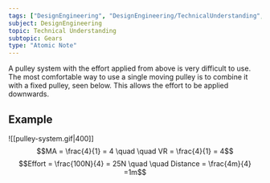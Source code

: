 ```yaml
---
tags: ["DesignEngineering", "DesignEngineering/TechnicalUnderstanding", "DesignEngineering/TechnicalUnderstanding/Gears"]
subject: DesignEngineering
topic: Technical Understanding
subtopic: Gears
type: "Atomic Note"
---
```


A pulley system with the effort applied from above is very difficult to use. The most comfortable way to use a single moving pulley is to combine it with a fixed pulley, seen below. This allows the effort to be applied downwards.

## Example
![[pulley-system.gif|400]]
$$MA = \frac{4}{1} = 4 \quad \quad VR = \frac{4}{1} = 4$$
$$Effort = \frac{100N}{4} = 25N \quad \quad Distance = \frac{4m}{4} =1m$$
